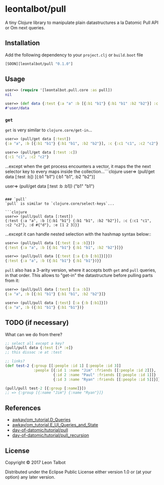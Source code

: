 # leontalbot/pull

A tiny Clojure library to manipulate plain datastructures a la Datomic Pull API or Om next queries. 

## Installation
Add the following dependency to your `project.clj` or `build.boot` file

```clojure
[SOON][leontalbot/pull "0.1.0"]
```

## Usage

```clojure
user=> (require '[leontalbot.pull.core :as pull])
nil

user=> (def data {:test {:a "a" :b [{:b1 "b1"} {:b1 "b1" :b2 "b2"}] :c {:c1 "c1" :c2 "c2"} :d #{"d"} :e [1 2 3]}})
#'user/data
```

### `get`

`get` is very similar to `clojure.core/get-in`...

```clojure
user=> (pull/get data [:test])
{:a "a", :b [{:b1 "b1"} {:b1 "b1", :b2 "b2"}], :c {:c1 "c1", :c2 "c2"}, :d #{"d"}, :e [1 2 3]}

user=> (pull/get data [:test :c])
{:c1 "c1", :c2 "c2"}
```
...except when the get process encounters a vector, it maps the the next selector key to every maps inside the collection...```clojure
user=> (pull/get data [:test :b])
[{:b1 "b1"} {:b1 "b1", :b2 "b2"}]

user=> (pull/get data [:test :b :b1])
("b1" "b1")
```

### `pull`
`pull` is similar to `clojure.core/select-keys`...

```clojure
user=> (pull/pull data [:test])
{:test {:a "a", :b [{:b1 "b1"} {:b1 "b1", :b2 "b2"}], :c {:c1 "c1", :c2 "c2"}, :d #{"d"}, :e [1 2 3]}}
```

...except it can handle nested selection with the hashmap syntax below::

```clojure
user=> (pull/pull data [{:test [:a :b]}])
{:test {:a "a", :b [{:b1 "b1"} {:b1 "b1", :b2 "b2"}]}}

user=> (pull/pull data [{:test [:a {:b [:b1]}]}])
{:test {:a "a", :b ({:b1 "b1"} {:b1 "b1"})}}

```

`pull` also has a 3-arity version, where it accepts both `get` and `pull` queries, in that order. This allows to "get-in" the datastructure before pulling parts from it:

```clojure
user=> (pull/pull data [:test] [:a :b])
{:a "a", :b [{:b1 "b1"} {:b1 "b1", :b2 "b2"}]}

user=> (pull/pull data [:test] [:a {:b [:b1]}])
{:a "a", :b ({:b1 "b1"} {:b1 "b1"})}
```

## TODO (if necessary)

What can we do from there?

```clojure
;; select all except a key?
(pull/pull data {:test [:* :e]}
;; this dissoc :e at :test

;; links?
(def test-2 {:group [[:people :id 1] [:people :id 3]] 
             :people [{:id 1 :name "Jim" :friends [[:people :id 2]]},
                      {:id 2 :name "Paul" :friends [[:people :id 1]]}
                      {:id 3 :name "Ryan" :friends [[:people :id 5]]}]})

(pull/pull test-2 [{:group [:name]}])
;; => {:group [{:name "Jim"} {:name "Ryan"}]}

```

## References
* [awkay/om_tutorial.D_Queries](https://awkay.github.io/om-tutorial/#!/om_tutorial.D_Queries)
* [awkay/om_tutorial.E_UI_Queries_and_State](https://awkay.github.io/om-tutorial/#!/om_tutorial.E_UI_Queries_and_State)
* [day-of-datomic/tutorial/pull](https://github.com/Datomic/day-of-datomic/blob/master/tutorial/pull.clj)
* [day-of-datomic/tutorial/pull_recursion](https://github.com/Datomic/day-of-datomic/blob/master/tutorial/pull_recursion.clj)

## License

Copyright © 2017 Leon Talbot

Distributed under the Eclipse Public License either version 1.0 or (at your option) any later version.

